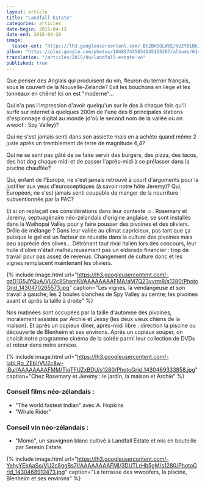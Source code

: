 ```yaml
---
layout: article
title: "Landfall Estate"
categories: articles
date-begin: 2015-04-13
date-end: 2015-04-28
image: 
  teaser-ext: "https://lh3.googleusercontent.com/-Bt2BHGGLWbE/VU2Y8iBkJuI/AAAAAAAAFFc/YGFyZ6cwNi4/s640/IMG_3188.JPG"
album: "https://plus.google.com/photos/104897435834545155307/albums/6142247041019927633?authkey=CLGLxpSah43ErAE"
translation: "/articles/2015/04/landfall-estate-vo"
published: true
---
```


Que penser des Anglais qui produisent du vin, fleuron du terroir français, sous le couvert de la Nouvelle-Zelande? Exit les bouchons en liège et les tonneaux en chêne! Ici on est "moderne"... 

Qui n'a pas l'impression d'avoir quelqu'un sur le dos à chaque fois qu'il surfe sur internet à quelques 200m de l'une des 6 principales stations d'espionnage digital au monde (d'où le second nom de la vallée où on wwoof : Spy Valley)? 

Qui ne s'est jamais senti dans son assiette mais en a achète quand même 2 juste après un tremblement de terre de magnitude 6,4?

Qui ne se sent pas gâté de se faire servir des burgers, des pizza, des tacos, des hot dog chaque midi et de passer l'après-midi à se prélasser dans la piscine chauffée?

Qui, enfant de l'Europe, ne s'est jamais retrouvé à court d'arguments pour la justifier aux yeux d'eurosceptiques (à savoir notre hôte Jeremy)? Qui, Européen, ne s'est jamais senti coupable de manger de la nourriture subventionnée par la PAC?

Et si on replaçait ces considérations dans leur contexte ☺. Rosemary et Jeremy, septuagénaire néo-zélandais d'origine anglaise, se sont installés dans la Waihopai Valley pour y faire pousser des pivoines et des oliviers. Drôle de mélange ? Dans leur vallée au climat capricieux, pas tant que ça puisque le gel est un facteur de réussite dans la culture des pivoines mais peu apprécié des olives... Détrônant tout rival italien lors des concours, leur huile d'olive n'était malheureusement pas un eldorado financier : trop de travail pour pas assez de revenus. Changement de culture donc et les vignes remplacent maintenant les oliviers. 

{% include image.html url="https://lh3.googleusercontent.com/-qzD1G5JYQuA/VU2c8ShamKI/AAAAAAAAFMA/aM7Q23vvrm8/s1280/PhotoGrid_1430470265573.jpg" caption="Les vignes, la vendangeuse et son travail à gauche; les 2 boules blanches de Spy Valley au centre; les pivoines avant et après la taille à droite" %}

Nos matinées sont occupées par la taille d'automne des pivoines, moralement assistés par Archie et Jessy (les deux vieux chiens de la maison). Et après un copieux dîner, après-midi libre : direction la piscine ou découverte de Blenheim et ses environs. Après un copieux souper, on choisit notre programme cinéma de la soirée parmi leur collection de DVDs et retour dans notre annexe.

{% include image.html url="https://lh3.googleusercontent.com/-IabLRq_ZEbI/VU2c8w-iBuI/AAAAAAAAFMM/TiqTFUZxBDU/s1280/PhotoGrid_1430469333858.jpg" caption="Chez Rosemary et Jeremy : le jardin, la maison et Archie" %}

### Conseil films néo-zélandais : 
- "The world fastest Indian" avec A. Hopkins
- "Whale Rider"

### Conseil vin néo-zélandais :
- "Momo", un sauvignon blanc cultivé à Landfall Estate et mis en bouteille par Seresin Estate.


{% include image.html url="https://lh3.googleusercontent.com/-YehyYEkAaSo/VU2c8ggBs7I/AAAAAAAAFMI/3DUTLrHb5gM/s1280/PhotoGrid_1430468912473.jpg" caption="La terrasse des wwoofers, la piscine, Blenheim et ses environs" %}
